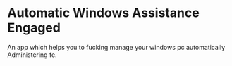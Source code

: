 # Automatic Windows Assistance Engaged

An app which helps you to fucking manage your windows pc automatically 
Administering fe. 
